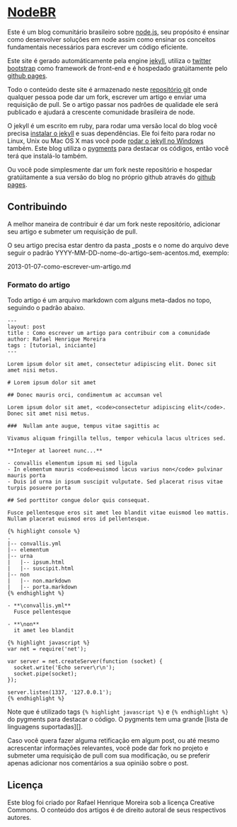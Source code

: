 # [NodeBR][]

Este é um blog comunitário brasileiro sobre [node.js][], seu propósito é ensinar como desenvolver soluções em node assim como ensinar os conceitos fundamentais necessários para escrever um código eficiente.

Este site é gerado automáticamente pela engine [jekyll][], utiliza o [twitter bootstrap][] como framework de front-end e é hospedado gratúitamente pelo [github pages][].

Todo o conteúdo deste site é armazenado neste [repositório git][] onde qualquer pessoa pode dar um fork, escrever um artigo e enviar uma requisição de pull. Se o artigo passar nos padrões de qualidade ele será publicado e ajudará a crescente comunidade brasileira de node.

O jekyll é um escrito em ruby, para rodar uma versão local do blog você precisa [instalar o jekyll][] e suas dependências. Ele foi feito para rodar no Linux, Unix ou Mac OS X mas você pode [rodar o jekyll no Windows][] também. Este blog utiliza o [pygments][] para destacar os códigos, então você terá que instalá-lo também.

Ou você pode simplesmente dar um fork neste repositório e hospedar gratúitamente a sua versão do blog no próprio github através do [github pages][].

## Contribuindo

A melhor maneira de contribuir é dar um fork neste repositório, adicionar seu artigo e submeter um requisição de pull.

O seu artigo precisa estar dentro da pasta _posts e o nome do arquivo deve seguir o padrão YYYY-MM-DD-nome-do-artigo-sem-acentos.md, exemplo:

2013-01-07-como-escrever-um-artigo.md

### Formato do artigo

Todo artigo é um arquivo markdown com alguns meta-dados no topo, seguindo o padrão abaixo.

    ---
    layout: post
    title : Como escrever um artigo para contribuir com a comunidade
    author: Rafael Henrique Moreira
    tags : [tutorial, iniciante]
    ---

    Lorem ipsum dolor sit amet, consectetur adipiscing elit. Donec sit amet nisi metus. 
    
    # Lorem ipsum dolor sit amet
    
    ## Donec mauris orci, condimentum ac accumsan vel
    
    Lorem ipsum dolor sit amet, <code>consectetur adipiscing elit</code>. Donec sit amet nisi metus.

    ###  Nullam ante augue, tempus vitae sagittis ac
    
    Vivamus aliquam fringilla tellus, tempor vehicula lacus ultrices sed.
    
    **Integer at laoreet nunc...**
    
    - convallis elementum ipsum mi sed ligula
    - In elementum mauris <code>euismod lacus varius non</code> pulvinar mauris porta
    - Duis id urna in ipsum suscipit vulputate. Sed placerat risus vitae turpis posuere porta

    ## Sed porttitor congue dolor quis consequat.

    Fusce pellentesque eros sit amet leo blandit vitae euismod leo mattis. Nullam placerat euismod eros id pellentesque.
    
    {% highlight console %}
    .
    |-- convallis.yml
    |-- elementum
    |-- urna
    |   |-- ipsum.html
    |   |-- suscipit.html
    |-- non
    |   |-- non.markdown
    |   |-- porta.markdown
    {% endhighlight %}

    - **\convallis.yml**  
      Fusce pellentesque

    - **\non**  
      it amet leo blandit
    
    {% highlight javascript %}
    var net = require('net');

    var server = net.createServer(function (socket) {
      socket.write('Echo server\r\n');
      socket.pipe(socket);
    });

    server.listen(1337, '127.0.0.1');
    {% endhighlight %}

Note que é utilizado tags <code>{% highlight javascript %}</code> e <code>{% endhighlight %}</code> do pygments para destacar o código. O pygments tem uma grande [lista de linguagens suportadas][].

Caso você quera fazer alguma retificação em algum post, ou até mesmo acrescentar informações relevantes, você pode dar fork no projeto e submeter uma requisição de pull com sua modificação, ou se preferir apenas adicionar nos comentários a sua opinião sobre o post.

## Licença

Este blog foi criado por Rafael Henrique Moreira sob a licença Creative Commons. O conteúdo dos artigos é de direito autoral de seus respectivos autores.

[NodeBR]: http://nodebr.com/
[node.js]: http://nodejs.org/
[jekyll]: http://jekyllrb.com/
[twitter bootstrap]: http://twitter.github.io/bootstrap
[github pages]: http://pages.github.com/
[repositório git]: http://github.com/nodebr/NodeBR.com/
[instalar o jekyll]: http://jekyllrb.com/docs/installation/
[rodar o jekyll no Windows]: http://www.madhur.co.in/blog/2011/09/01/runningjekyllwindows.html
[pygments]: http://pygments.org/
[lista de linguagens suporta]: http://pygments.org/docs/lexers/
